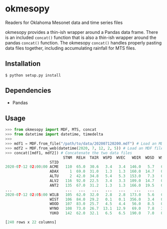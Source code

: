 # okmesopy
Readers for Oklahoma Mesonet data and time series files

okmesopy provides a thin-ish wrapper around a Pandas data frame. There is an included `concat()` function that is also a thin-ish wrapper around the pandas 
`concat()` function. The okmesopy `concat()` handles properly pasting data files together, including accumulating rainfall for MTS files.

## Installation
```
$ python setup.py install
```

## Dependencies
* Pandas

## Usage
```python
>>> from okmesopy import MDF, MTS, concat
>>> from datetime import datetime, timedelta
>>>
>>> mdf1 = MDF.from_file("/path/to/data/202007120200.mdf") # Load an MDF from a local file
>>> mdf2 = MDF.from_web(datetime(2020, 7, 12, 2, 5)) # Load an MDF file from the web
>>> concat([mdf1, mdf2]) # Concatenate the two data files
                          STNM  RELH  TAIR  WSPD  WVEC   WDIR  WDSD  WSSD  WMAX   RAIN    PRES  SRAD  TA9M  WS2M  TS10  TB10  TS05  TS25  TS60  TR05  TR25  TR60
                    STID                                                                                                                                        
2020-07-12 02:00:00 ACME   110  65.0  30.6   3.4   3.4  146.0   5.7   0.4   4.1   0.00  965.22   0.0  31.4   2.3  31.8  35.9  32.7  29.0  25.5  3.09  3.13  2.11
                    ADAX     1  69.0  31.0   1.3   1.3  160.0  14.7   0.3   2.1   0.00  977.41   0.0  31.6   0.1  31.5  35.5  32.8  30.2   NaN  1.44  1.73   NaN
                    ALTU     2  42.0  34.8   5.4   5.3  153.0   7.3   0.6   6.5   0.00  961.22   1.0  35.1   3.5  32.5  35.1  32.4  29.3   NaN  2.48  3.48   NaN
                    ALV2   116  92.0  22.5   3.4   3.3  109.0  14.7   0.8   4.9  11.68  960.79   1.0  22.4   2.7  27.6  36.0  28.5  26.9   NaN  3.63  3.68   NaN
                    ANT2   135  67.0  31.2   1.3   1.3  166.0  19.5   0.6   3.6   0.00  991.23   0.0  31.7   0.2  30.9  37.2  31.6  28.3  25.9  3.63  2.50  1.96
...                        ...   ...   ...   ...   ...    ...   ...   ...   ...    ...     ...   ...   ...   ...   ...   ...   ...   ...   ...   ...   ...   ...
2020-07-12 02:05:00 WILB   105  62.0  32.0   2.8   2.8  173.0   5.6   0.3   3.6   0.00  988.31   0.0  32.9   1.8   NaN   NaN   NaN   NaN   NaN   NaN   NaN   NaN
                    WIST   106  84.0  29.2   0.1   0.1  356.0   3.4   0.1   0.4   0.00  994.98   0.0  31.1   0.0   NaN   NaN   NaN   NaN   NaN   NaN   NaN   NaN
                    WOOD   107  83.0  25.7   4.5   4.4   56.0   8.5   0.5   6.2   0.76  940.47   0.0  26.1   3.1   NaN   NaN   NaN   NaN   NaN   NaN   NaN   NaN
                    WYNO   108  73.0  26.7  13.1  12.9   69.0   7.8   3.2  19.1   0.00  978.53   0.0  26.4   9.7   NaN   NaN   NaN   NaN   NaN   NaN   NaN   NaN
                    YUKO   142  62.0  32.1   6.5   6.5  190.0   7.0   0.8   8.2   0.00  963.14   0.0  32.8   4.4   NaN   NaN   NaN   NaN   NaN   NaN   NaN   NaN

[240 rows x 22 columns]
```
